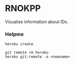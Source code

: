 # RNOKPP

Visualise information about IDs.

### Helpme
```
heroku create

git remote rm heroku
heroku git:remote -a <newname>
```


